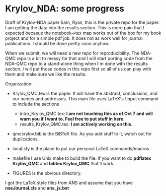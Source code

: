 # Krylov_NDA: some progress
Draft of Krylov-NDA paper
Sam, Ryan, this is the private repo for the paper. I am getting the data into the results section. This is more pain that I expected becasue the notebook->tex map
works out of the box for my book project and for a simple pdf job. It does not as work well for journal publications. I should be done pretty soon anyhow.

When we submit, we will need a new repo for reproducibility. The NDA-QMC repo is a bit to messy for that and I will start porting code from the NDA-QMC repo to
a stand-alone thing when I'm done with the results section. I will put those codes in this repo first so all of us can play with them and make sure we like the
results.

Organization: 

- Krylov_QMC.tex is the paper. It will have the abstract, conclusions, and our names and addresses. This main file uses LaTeX's \input command to include the sections

  - intro_Krylov_QMC.tex: __I am not touching this as of Oct 7 and will warn you if I want to. Feel free to put stuff in here.__
  - results_Krylov_QMC.tex: __I am actively working on this.__
  
- qmckrylov.bib is the BiBTeX file. As you add stuff to it, watch out for duplications.
- local.sty is the place to put our personal LaTeX commands/macros

- makefile I use Unix make to build the file. If you want to do __pdflatex Krylov_QMC__ and __bibtex Krylov_QMC__ that'll work.

- FIGURES is the obvious directory. 

I got the LaTeX style files from ANS and assume that you have __nseJournal.cls__ and __ans_js.bst__
  
